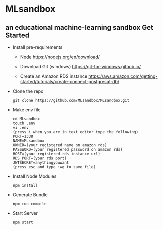 # MLsandbox
an educational machine-learning sandbox
Get Started
-----------

- Install pre-requirements
  
  - Node 
    https://nodejs.org/en/download/

  - Download Git (windows)
    https://git-for-windows.github.io/

  - Create an Amazon RDS instance
    https://aws.amazon.com/getting-started/tutorials/create-connect-postgresql-db/

- Clone the repo

  ```shell
  git clone https://github.com/MLsandbox/MLsandbox.git
  ```

- Make env file
  
  ```shell
  cd MLsandbox
  touch .env
  vi .env
  (press i when you are in text editor type the following)
  PORT=1338
  NAME=MLsandbox
  OWNER=(your registered name on amazon rds)
  PASSWORD=(your registered password on amazon rds)
  HOST=(your registered rds instance url)
  RDS_PORT=(your rds port)
  JWTSECRET=anythingyouwant
  (press esc and type :wq to save file)
  ```

- Install Node Modules

  ```shell
  npm install
  ```
- Generate Bundle

  ```shell
  npm run compile
  ```
- Start Server

  ```shell
  npm start
  ```

